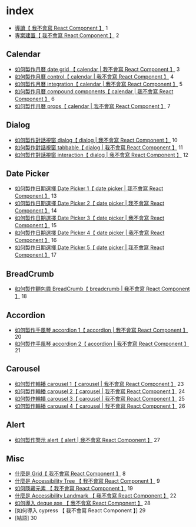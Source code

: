 # index

- [導讀【 我不會寫 React Component 】](./setup/intro.md) 1
- [專案建置【 我不會寫 React Component 】](./setup/setup.md) 2

## Calendar

- [如何製作月曆 date grid 【 calendar | 我不會寫 React Component 】](./calendar/month-calendar.md) 3
- [如何製作月曆 control【 calendar | 我不會寫 React Component 】](./calendar/calendar.md) 4
- [如何製作月曆 integration【 calendar | 我不會寫 React Component 】](./calendar/integration.md) 5
- [如何製作月曆 compound components【 calendar | 我不會寫 React Component 】](./calendar/compound-components.md) 6
- [如何製作月曆 props【 calendar | 我不會寫 React Component 】](./calendar/props.md) 7

## Dialog

- [如何製作對話視窗 dialog【 dialog | 我不會寫 React Component 】](./dialog/intro.md) 10
- [如何製作對話視窗 tabbable【 dialog | 我不會寫 React Component 】](./dialog/tabbable.md) 11
- [如何製作對話視窗 interaction【 dialog | 我不會寫 React Component 】](./dialog/interaction.md) 12

## Date Picker

- [如何製作日期選擇 Date Picker 1【 date picker | 我不會寫 React Component 】](./datepicker/datepicker-1.md) 13
- [如何製作日期選擇 Date Picker 2【 date picker | 我不會寫 React Component 】](./datepicker/datepicker-2.md) 14
- [如何製作日期選擇 Date Picker 3【 date picker | 我不會寫 React Component 】](./datepicker/datepicker-3.md) 15
- [如何製作日期選擇 Date Picker 4【 date picker | 我不會寫 React Component 】](./datepicker/datepicker-4.md) 16
- [如何製作日期選擇 Date Picker 5【 date picker | 我不會寫 React Component 】](./datepicker/datepicker-5.md) 17

## BreadCrumb

- [如何製作麵包屑 BreadCrumb【 breadcrumb | 我不會寫 React Component 】](./breadcrumb/breadcrumb.md) 18

## Accordion

- [如何製作手風琴 accordion 1【 accordion | 我不會寫 React Component 】](./accordion/accordion-1.md) 20
- [如何製作手風琴 accordion 2【 accordion | 我不會寫 React Component 】](./accordion/accordion-2.md) 21

## Carousel

- [如何製作輪播 carousel 1【 carousel | 我不會寫 React Component 】](./carousel/carousel-1.md) 23
- [如何製作輪播 carousel 2【 carousel | 我不會寫 React Component 】](./carousel/carousel-2.md) 24
- [如何製作輪播 carousel 3【 carousel | 我不會寫 React Component 】](./carousel/carousel-3.md) 25
- [如何製作輪播 carousel 4【 carousel | 我不會寫 React Component 】](./carousel/carousel-4.md) 26

## Alert

- [如何製作警示 alert【 alert | 我不會寫 React Component 】](./alert/alert.md) 27

## Misc

- [什麼是 Grid【 我不會寫 React Component 】](./misc/grid.md) 8
- [什麼是 Accessibility Tree 【 我不會寫 React Component 】](./misc/accessibility-tree.md) 9
- [如何隱藏元素 【 我不會寫 React Component 】](./misc/hidden.md) 19
- [什麼是 Accessibility Landmark 【 我不會寫 React Component 】](./misc/landmark.md) 22
- [如何導入 deque axe 【 我不會寫 React Component 】](./misc/axe.md) 28
- [如何導入 cypress 【 我不會寫 React Component 】] 29
- [結語] 30

